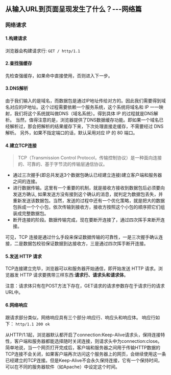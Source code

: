 ## 从输入URL到页面呈现发生了什么？---网络篇

### 网络请求
#### 1.构建请求
浏览器会构建请求行:
`GET / http/1.1`
#### 2.查找强缓存
先检查强缓存，如果命中直接使用，否则进入下一步。

#### 3.DNS解析
由于我们输入的是域名，而数据包是通过IP地址传给对方的。因此我们需要得到域名对应的IP地址。这个过程需要依赖一个服务系统，这个系统将域名和 IP 一一映射，我们将这个系统就叫做DNS（域名系统）。得到具体 IP 的过程就是DNS解析。
当然，值得注意的是，浏览器提供了DNS数据缓存功能。即如果一个域名已经解析过，那会把解析的结果缓存下来，下次处理直接走缓存，不需要经过 DNS解析。
另外，如果不指定端口的话，默认采用对应 IP 的 80 端口。
#### 4.建立TCP连接
> TCP（Transmission Control Protocol，传输控制协议）是一种面向连接的、可靠的、基于字节流的传输层通信协议。

+ 通过三次握手(即总共发送3个数据包确认已经建立连接)建立客户端和服务器之间的连接。
+ 进行数据传输。这里有一个重要的机制，就是接收方接收到数据包后必须要向发送方确认, 如果发送方没有接到这个确认的消息，就判定为数据包丢失，并重新发送该数据包。当然，发送的过程中还有一个优化策略，就是把大的数据包拆成一个个小包，依次传输到接收方，接收方按照这个小包的顺序把它们组装成完整数据包。
+ 断开连接的阶段。数据传输完成，现在要断开连接了，通过四次挥手来断开连接。

可见，TCP 连接是通过什么手段来保证数据传输的可靠性，一是三次握手确认连接，二是数据包校验保证数据到达接收方，三是通过四次挥手断开连接。
#### 5.发送 HTTP 请求
TCP连接建立完毕，浏览器可以和服务器开始通信，即开始发送 HTTP 请求。浏览器发 HTTP 请求要携带三样东西:**请求行、请求头和请求体**。

注意：请求体只有在POST方法下存在，GET请求的请求参数存在于请求行的请求URL中。
#### 6.网络响应
跟请求部分类似，网络响应具有三个部分:响应行、响应头和响应体。
响应行如下：
`http/1.1 200 ok`

从HTTP/1.1起，浏览器默认都开启了connection:Keep-Alive请求头，保持连接特性，客户端和服务器都能选择随时关闭连接，则请求头中为connection:close。简单地说，当一个网页打开完成后，客户端和服务器之间用于传输HTTP数据的TCP连接不会关闭，如果客户端再次访问这个服务器上的网页，会继续使用这一条已经建立的TCP连接。但是Keep-Alive不会永久保持连接，它有一个保持时间，可以在不同的服务器软件（如Apache）中设定这个时间。